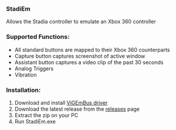 ### StadiEm

Allows the Stadia controller to emulate an Xbox 360 controller

### Supported Functions:
- All standard buttons are mapped to their Xbox 360 counterparts
- Capture button captures screenshot of active window
- Assistant button captures a video clip of the past 30 seconds
- Analog Triggers
- Vibration

### Installation:
1. Download and install [ViGEmBus driver](https://github.com/ViGEm/ViGEmBus/releases)
2. Download the latest release from the [releases](https://github.com/Rayvisoft/StadiEm/releases) page
3. Extract the zip on your PC
4. Run StadiEm.exe
